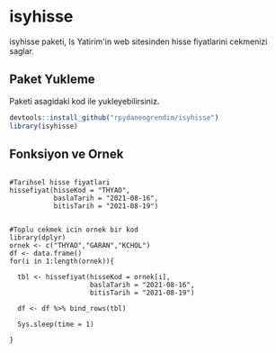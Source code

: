 isyhisse
====

isyhisse paketi, Is Yatirim'in web sitesinden hisse fiyatlarini cekmenizi saglar.

Paket Yukleme
-------------

Paketi asagidaki kod ile yukleyebilirsiniz.

``` r
devtools::install_github("rpydaneogrendim/isyhisse")
library(isyhisse)
```

Fonksiyon ve Ornek
---------------------

```{r function, eval=F}

#Tarihsel hisse fiyatlari
hissefiyat(hisseKod = "THYAO",
           baslaTarih = "2021-08-16",
           bitisTarih = "2021-08-19")

```

```{r function, eval=F}

#Toplu cekmek icin ornek bir kod
library(dplyr)
ornek <- c("THYAO","GARAN","KCHOL")
df <- data.frame()
for(i in 1:length(ornek)){
  
  tbl <- hissefiyat(hisseKod = ornek[i],
                    baslaTarih = "2021-08-16",
                    bitisTarih = "2021-08-19")
  
  df <- df %>% bind_rows(tbl)
  
  Sys.sleep(time = 1)
  
}

```
